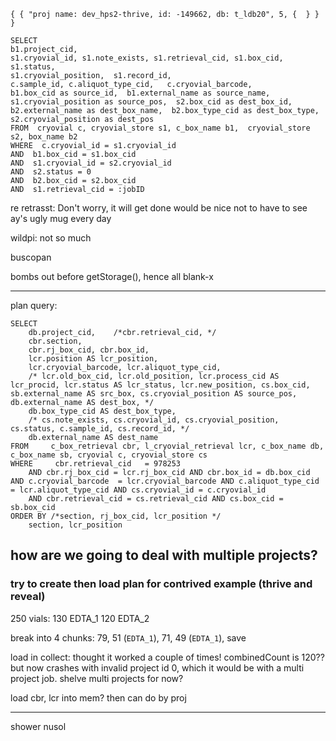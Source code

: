 

    { { "proj name: dev_hps2-thrive, id: -149662, db: t_ldb20", 5, {  } } }

    SELECT  
    b1.project_cid,  
    s1.cryovial_id, s1.note_exists, s1.retrieval_cid, s1.box_cid, s1.status, 
    s1.cryovial_position,  s1.record_id, 
    c.sample_id, c.aliquot_type_cid,   c.cryovial_barcode,  
    b1.box_cid as source_id,  b1.external_name as source_name,  
    s1.cryovial_position as source_pos,  s2.box_cid as dest_box_id,  
    b2.external_name as dest_box_name,  b2.box_type_cid as dest_box_type,   
    s2.cryovial_position as dest_pos 
    FROM  cryovial c, cryovial_store s1, c_box_name b1,  cryovial_store s2, box_name b2 
    WHERE  c.cryovial_id = s1.cryovial_id 
    AND  b1.box_cid = s1.box_cid 
    AND  s1.cryovial_id = s2.cryovial_id 
    AND  s2.status = 0 
    AND  b2.box_cid = s2.box_cid 
    AND  s1.retrieval_cid = :jobID

re retrasst:
Don't worry, it will get done
would be nice not to have to see ay's ugly mug every day

wildpi:
not so much

buscopan

bombs out before getStorage(), hence all blank-x

---


plan query:

    SELECT    
        db.project_cid,    /*cbr.retrieval_cid, */
        cbr.section, 
        cbr.rj_box_cid, cbr.box_id, 
        lcr.position AS lcr_position, 
        lcr.cryovial_barcode, lcr.aliquot_type_cid, 
        /* lcr.old_box_cid, lcr.old_position, lcr.process_cid AS lcr_procid, lcr.status AS lcr_status, lcr.new_position, cs.box_cid, sb.external_name AS src_box, cs.cryovial_position AS source_pos,      db.external_name AS dest_box, */
        db.box_type_cid AS dest_box_type,     
        /* cs.note_exists, cs.cryovial_id, cs.cryovial_position, cs.status, c.sample_id, cs.record_id, */
        db.external_name AS dest_name  
    FROM     c_box_retrieval cbr, l_cryovial_retrieval lcr, c_box_name db, c_box_name sb, cryovial c, cryovial_store cs  
    WHERE     cbr.retrieval_cid   = 978253 
        AND cbr.rj_box_cid = lcr.rj_box_cid AND cbr.box_id = db.box_cid AND c.cryovial_barcode  = lcr.cryovial_barcode AND c.aliquot_type_cid = lcr.aliquot_type_cid AND cs.cryovial_id = c.cryovial_id 
        AND cbr.retrieval_cid = cs.retrieval_cid AND cs.box_cid = sb.box_cid  
    ORDER BY /*section, rj_box_cid, lcr_position */
        section, lcr_position


## how are we going to deal with multiple projects?

### try to create then load plan for contrived example (thrive and reveal)

250 vials: 
130 EDTA_1
120 EDTA_2

break into 4 chunks: 79, 51 (`EDTA_1`), 71, 49 (`EDTA_1`), save

load in collect:
thought it worked a couple of times! combinedCount is 120??
but now crashes with invalid project id 0, which it would be with a multi project job.
shelve multi projects for now?

load cbr, lcr into mem? then can do by proj

---

shower
nusol